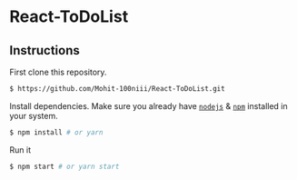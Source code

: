 # React-ToDoList

## Instructions

First clone this repository.
```bash
$ https://github.com/Mohit-100niii/React-ToDoList.git
```

Install dependencies. Make sure you already have [`nodejs`](https://nodejs.org/en/) & [`npm`](https://www.npmjs.com/) installed in your system.
```bash
$ npm install # or yarn
```

Run it
```bash
$ npm start # or yarn start
```
